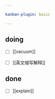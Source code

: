 ```yaml
---

kanban-plugin: basic

---
```


## doing

- [ ] [[vacuum]] 
- [ ] [[英文缩写解释]]


## done

- [ ] [[explain]]


